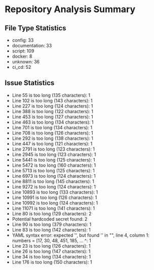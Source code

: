 # Repository Analysis Summary

## File Type Statistics

- config: 33
- documentation: 33
- script: 109
- docker: 8
- unknown: 36
- ci_cd: 52

## Issue Statistics

- Line 55 is too long (135 characters): 1
- Line 102 is too long (143 characters): 1
- Line 227 is too long (124 characters): 1
- Line 388 is too long (122 characters): 1
- Line 453 is too long (127 characters): 1
- Line 463 is too long (134 characters): 1
- Line 701 is too long (134 characters): 1
- Line 708 is too long (126 characters): 1
- Line 292 is too long (138 characters): 1
- Line 447 is too long (121 characters): 1
- Line 2791 is too long (123 characters): 1
- Line 2945 is too long (123 characters): 1
- Line 5441 is too long (125 characters): 1
- Line 5472 is too long (160 characters): 1
- Line 5713 is too long (125 characters): 1
- Line 6973 is too long (124 characters): 1
- Line 8811 is too long (145 characters): 1
- Line 9272 is too long (124 characters): 1
- Line 10893 is too long (133 characters): 1
- Line 10991 is too long (126 characters): 1
- Line 10992 is too long (124 characters): 1
- Line 11071 is too long (141 characters): 1
- Line 80 is too long (129 characters): 2
- Potential hardcoded secret found: 2
- Line 90 is too long (379 characters): 1
- Line 83 is too long (142 characters): 1
- YAML syntax error: expected '<document start>', but found '<scalar>'
  in "<unicode string>", line 4, column 1:
    numbers = [17, 30, 48, 451, 185, ... 
    ^: 1
- Line 23 is too long (126 characters): 1
- Line 26 is too long (147 characters): 1
- Line 34 is too long (134 characters): 1
- Line 176 is too long (150 characters): 1


